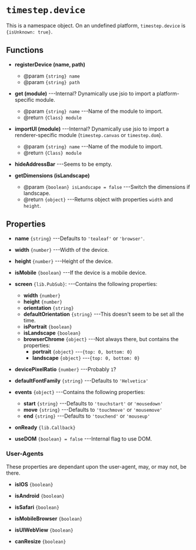 # `timestep.device`

This is a namespace object.
On an undefined platform, `timestep.device` is `{isUnknown: true}`.

## Functions

* __registerDevice (name, path)__
	* @param `{string} name`
	* @param `{string} path`

* __get (module)__ ---Internal? Dynamically use jsio to import a platform-specific module.
	* @param `{string} name` ---Name of the module to import.
	* @return `{Class} module`

* __importUI (module)__ ---Internal? Dynamically use jsio to import a renderer-specific module (`timestep.canvas` or `timestep.dom`).
	* @param `{string} name` ---Name of the module to import.
	* @return `{Class} module`

* __hideAddressBar__ ---Seems to be empty.

* __getDimensions (isLandscape)__
	* @param `{boolean} isLandscape = false` ---Switch the dimensions if landscape.
	* @return `{object}` ---Returns object with properties `width` and `height`.

## Properties

* __name__ `{string}` ---Defaults to `'tealeaf'` or `'browser'`.

* __width__ `{number}` ---Width of the device.

* __height__ `{number}` ---Height of the device.

* __isMobile__ `{boolean}` ---If the device is a mobile device.

* __screen__ `{lib.PubSub}`: ---Contains the following properties:
	* __width__ `{number}`
	* __height__ `{number}`
	* __orientation__ `{string}`
	* __defaultOrientation__ `{string}` ---This doesn't seem to be set all the time.
	* __isPortrait__ `{boolean}`
	* __isLandscape__ `{boolean}`
	* __browserChrome__ `{object}` ---Not always there, but contains the properties:
		* __portrait__ `{object}` ---`{top: 0, bottom: 0}`
		* __landscape__ `{object}` ---`{top: 0, bottom: 0}`

* __devicePixelRatio__ `{number}` ---Probably `1`?

* __defaultFontFamily__ `{string}` ---Defaults to `'Helvetica'`

* __events__ `{object}` ---Contains the following properties:
	* __start__ `{string}` ---Defaults to `'touchstart'` or `'mousedown'`
	* __move__ `{string}` ---Defaults to `'touchmove'` or `'mousemove'`
	* __end__ `{string}` ---Defaults to `'touchend'` or `'mouseup'`

* __onReady__ `{lib.Callback}`

* __useDOM__ `{boolean} = false` ---Internal flag to use DOM.

### User-Agents

These properties are dependant upon the user-agent, may, or may not, be there.

* __isIOS__ `{boolean}`

* __isAndroid__ `{boolean}`

* __isSafari__ `{boolean}`

* __isMobileBrowser__ `{boolean}`

* __isUIWebView__ `{boolean}`

* __canResize__ `{boolean}`
